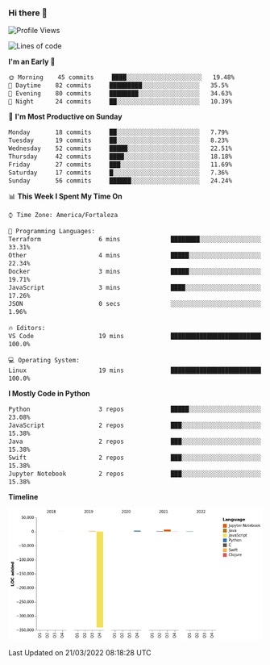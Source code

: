 ### Hi there 👋

<!--
**samuelpsouza/samuelpsouza** is a ✨ _special_ ✨ repository because its `README.md` (this file) appears on your GitHub profile.

Here are some ideas to get you started:

- 🔭 I’m currently working on ...
- 🌱 I’m currently learning ...
- 👯 I’m looking to collaborate on ...
- 🤔 I’m looking for help with ...
- 💬 Ask me about ...
- 📫 How to reach me: ...
- 😄 Pronouns: ...
- ⚡ Fun fact: ...
-->

<!--START_SECTION:waka-->
![Profile Views](http://img.shields.io/badge/Profile%20Views-0-blue)

![Lines of code](https://img.shields.io/badge/From%20Hello%20World%20I%27ve%20Written--327%20Thousand%20lines%20of%20code-blue)

**I'm an Early 🐤** 

```text
🌞 Morning    45 commits     ████░░░░░░░░░░░░░░░░░░░░░   19.48% 
🌆 Daytime    82 commits     █████████░░░░░░░░░░░░░░░░   35.5% 
🌃 Evening    80 commits     ████████░░░░░░░░░░░░░░░░░   34.63% 
🌙 Night      24 commits     ██░░░░░░░░░░░░░░░░░░░░░░░   10.39%

```
📅 **I'm Most Productive on Sunday** 

```text
Monday       18 commits     ██░░░░░░░░░░░░░░░░░░░░░░░   7.79% 
Tuesday      19 commits     ██░░░░░░░░░░░░░░░░░░░░░░░   8.23% 
Wednesday    52 commits     █████░░░░░░░░░░░░░░░░░░░░   22.51% 
Thursday     42 commits     ████░░░░░░░░░░░░░░░░░░░░░   18.18% 
Friday       27 commits     ███░░░░░░░░░░░░░░░░░░░░░░   11.69% 
Saturday     17 commits     █░░░░░░░░░░░░░░░░░░░░░░░░   7.36% 
Sunday       56 commits     ██████░░░░░░░░░░░░░░░░░░░   24.24%

```


📊 **This Week I Spent My Time On** 

```text
⌚︎ Time Zone: America/Fortaleza

💬 Programming Languages: 
Terraform                6 mins              ████████░░░░░░░░░░░░░░░░░   33.31% 
Other                    4 mins              █████░░░░░░░░░░░░░░░░░░░░   22.34% 
Docker                   3 mins              █████░░░░░░░░░░░░░░░░░░░░   19.71% 
JavaScript               3 mins              ████░░░░░░░░░░░░░░░░░░░░░   17.26% 
JSON                     0 secs              ░░░░░░░░░░░░░░░░░░░░░░░░░   1.96%

🔥 Editors: 
VS Code                  19 mins             █████████████████████████   100.0%

💻 Operating System: 
Linux                    19 mins             █████████████████████████   100.0%

```

**I Mostly Code in Python** 

```text
Python                   3 repos             █████░░░░░░░░░░░░░░░░░░░░   23.08% 
JavaScript               2 repos             ███░░░░░░░░░░░░░░░░░░░░░░   15.38% 
Java                     2 repos             ███░░░░░░░░░░░░░░░░░░░░░░   15.38% 
Swift                    2 repos             ███░░░░░░░░░░░░░░░░░░░░░░   15.38% 
Jupyter Notebook         2 repos             ███░░░░░░░░░░░░░░░░░░░░░░   15.38%

```


**Timeline**

![Chart not found](https://raw.githubusercontent.com/samuelpsouza/samuelpsouza/main/charts/bar_graph.png) 


 Last Updated on 21/03/2022 08:18:28 UTC
<!--END_SECTION:waka-->